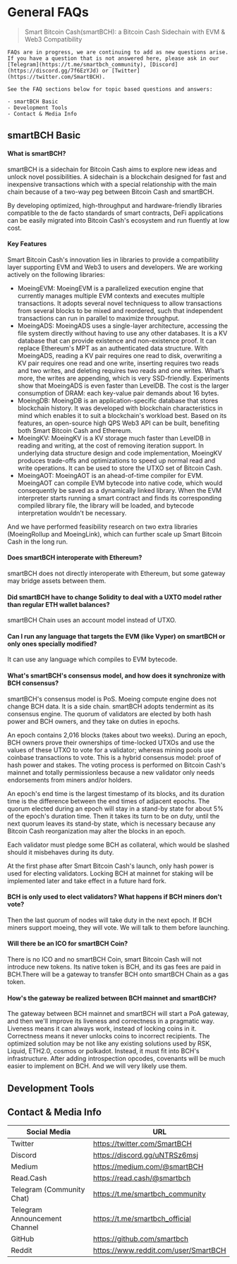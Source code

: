 # General FAQs

> Smart Bitcoin Cash(smartBCH): a Bitcoin Cash Sidechain with EVM & Web3 Compatibility 


```
FAQs are in progress, we are continuing to add as new questions arise. If you have a question that is not answered here, please ask in our [Telegram](https://t.me/smartbch_community), [Discord](https://discord.gg/7f6EzYJd) or [Twitter](https://twitter.com/SmartBCH).

See the FAQ sections below for topic based questions and answers:

- smartBCH Basic
- Development Tools 
- Contact & Media Info 

```

## smartBCH Basic

#### What is smartBCH?
smartBCH is a sidechain for Bitcoin Cash aims to explore new ideas and unlock novel possibilities. A sidechain is a blockchain designed for fast and inexpensive transactions which with a special relationship with the main chain because of a two-way peg between Bitcoin Cash and smartBCH.

By developing optimized, high-throughput and hardware-friendly libraries compatible to the de facto standards of smart contracts, DeFi applications can be easily migrated into Bitcoin Cash's ecosystem and run fluently at low cost.


#### Key Features

Smart Bitcoin Cash's innovation lies in libraries to provide a compatibility layer supporting EVM and Web3 to users and developers. We are working actively on the following libraries:

- MoeingEVM: MoeingEVM is a parallelized execution engine that currently manages multiple EVM contexts and executes multiple transactions. It adopts several novel techniquess to allow transactions from several blocks to be mixed and reordered, such that independent transactions can run in parallel to maximize throughput.
- MoeingADS: MoeingADS uses a single-layer architecture, accessing the file system directly without having to use any other databases. It is a KV database that can provide existence and non-existence proof. It can replace Ethereum's MPT as an authenticated data structure. With MoeingADS, reading a KV pair requires one read to disk, overwriting a KV pair requires one read and one write, inserting requires two reads and two writes, and deleting requires two reads and one writes. What’s more, the writes are appending, which is very SSD-friendly. Experiments show that MoeingADS is even faster than LevelDB. The cost is the larger consumption of DRAM: each key-value pair demands about 16 bytes.
- MoeingDB: MoeingDB is an application-specific database that stores blockchain history. It was developed with blockchain characteristics in mind which enables it to suit a blockchain's workload best. Based on its features, an open-source high QPS Web3 API can be built, benefiting both Smart Bitcoin Cash and Ethereum.
- MoeingKV: MoeingKV is a KV storage much faster than LevelDB in reading and writing, at the cost of removing iteration support. In underlying data structure design and code implementation, MoeingKV produces trade-offs and optimizations to speed up normal read and write operations. It can be used to store the UTXO set of Bitcoin Cash.
- MoeingAOT: MoeingAOT is an ahead-of-time compiler for EVM. MoeingAOT can compile EVM bytecode into native code, which would consequently be saved as a dynamically linked library. When the EVM interpreter starts running a smart contract and finds its corresponding compiled library file, the library will be loaded, and bytecode interpretation wouldn't be necessary.

And we have performed feasibility research on two extra libraries (MoeingRollup and MoeingLink), which can further scale up Smart Bitcoin Cash in the long run.


#### Does smartBCH interoperate with Ethereum?
smartBCH does not directly interoperate with Ethereum, but some gateway may bridge assets between them.


#### Did smartBCH have to change Solidity to deal with a UXTO model rather than regular ETH wallet balances?
smartBCH Chain uses an account model instead of UTXO.


#### Can I run any language that targets the EVM (like Vyper) on smartBCH or only ones specially modified?
It can use any language which compiles to EVM bytecode.


#### What's smartBCH's consensus model, and how does it synchronize with BCH consensus?
smartBCH's consensus model is PoS. Moeing compute engine does not change BCH data. It is a side chain. smartBCH adopts tendermint as its consensus engine. The quorum of validators are elected by both hash power and BCH owners, and they take on duties in epochs.

An epoch contains 2,016 blocks (takes about two weeks). During an epoch, BCH owners prove their ownerships of time-locked UTXOs and use the values of these UTXO to vote for a validator; whereas mining pools use coinbase transactions to vote. This is a hybrid consensus model: proof of hash power and stakes. The voting process is performed on Bitcoin Cash's mainnet and totally permissionless because a new validator only needs endorsements from miners and/or holders.

An epoch's end time is the largest timestamp of its blocks, and its duration time is the difference between the end times of adjacent epochs. The quorum elected during an epoch will stay in a stand-by state for about 5% of the epoch's duration time. Then it takes its turn to be on duty, until the next quorum leaves its stand-by state, which is necessary because any Bitcoin Cash reorganization may alter the blocks in an epoch.

Each validator must pledge some BCH as collateral, which would be slashed should it misbehaves during its duty.

At the first phase after Smart Bitcoin Cash's launch, only hash power is used for electing validators. Locking BCH at mainnet for staking will be implemented later and take effect in a future hard fork.


#### BCH is only used to elect validators? What happens if BCH miners don't vote?
Then the last quorum of nodes will take duty in the next epoch. If BCH miners support moeing, they will vote. We will talk to them before launching.


#### Will there be an ICO for smartBCH Coin?
There is no ICO and no smartBCH Coin, smart Bitcoin Cash will not introduce new tokens. Its native token is BCH, and its gas fees are paid in BCH.There will be a gateway to transfer BCH onto smartBCH Chain as a gas token.


#### How's the gateway be realized between BCH mainnet and smartBCH?
The gateway between BCH mainnet and smartBCH will start a PoA gateway, and then we'll improve its liveness and correctness in a pragmatic way. Liveness means it can always work, instead of locking coins in it. Correctness means it never unlocks coins to incorrect recipients. The optimized solution may be not like any existing solutions used by RSK, Liquid, ETH2.0, cosmos or polkadot. Instead, it must fit into BCH's infrastructure. After adding introspection opcodes, covenants will be much easier to implement on BCH. And we will very likely use them.




## Development Tools





## Contact & Media Info


| Social Media              | URL | 
| --------------------- | ------------------- |
|Twitter         | https://twitter.com/SmartBCH            |
| Discord  | https://discord.gg/uNTRSz6msj              | 
| Medium   | https://medium.com/@smartBCH                | 
| Read.Cash   | https://read.cash/@smartbch              | 
| Telegram (Community Chat)    | https://t.me/smartbch_community               | 
| Telegram Announcement Channel   | https://t.me/smartbch_official              | 
|GitHub        | https://github.com/smartbch        |
|Reddit         | https://www.reddit.com/user/SmartBCH           |




